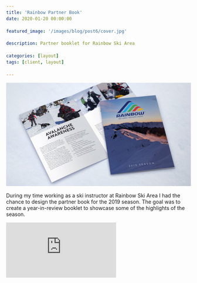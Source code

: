 ```yaml
---
title: 'Rainbow Partner Book'
date: 2020-01-20 00:00:00

featured_image: '/images/blog/post6/cover.jpg'

description: Partner booklet for Rainbow Ski Area

categories: [layout]
tags: [client, layout]

---
```


![Partner Book](/images/blog/post6/cover.jpg)

During my time working as a ski instructor at Rainbow Ski Area I had the chance to design the partner book for the 2019 season.
The goal was to create a year-in-review booklet to showcase some of the highlights of the season.

<iframe src="https://cdn.flipsnack.com/widget/v2/widget.html?hash=fxcj2uhdq" class="flipbook" seamless="seamless" scrolling="no" frameBorder="0" allowFullScreen></iframe>